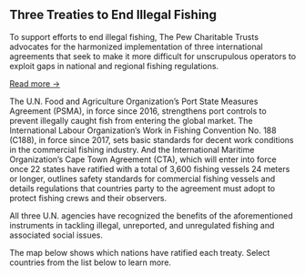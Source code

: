 ## Three Treaties to End Illegal Fishing

To support efforts to end illegal fishing, The Pew Charitable Trusts advocates for the harmonized implementation of three international agreements that seek to make it more difficult for unscrupulous operators to exploit gaps in national and regional fishing regulations.

<a href="javascript:void(0)" class="read-more">Read more &rarr;</a>

<div class="expand-text">

The U.N. Food and Agriculture Organization’s Port State Measures Agreement (PSMA), in force since 2016, strengthens port controls to prevent illegally caught fish from entering the global market. The International Labour Organization’s Work in Fishing Convention No. 188 (C188), in force since 2017, sets basic standards for decent work conditions in the commercial fishing industry. And the International Maritime Organization’s Cape Town Agreement (CTA), which will enter into force once 22 states have ratified with a total of 3,600 fishing vessels 24 meters or longer, outlines safety standards for commercial fishing vessels and details regulations that countries party to the agreement must adopt to protect fishing crews and their observers.

All three U.N. agencies have recognized the benefits of the aforementioned instruments in tackling illegal, unreported, and unregulated fishing and associated social issues. 

The map below shows which nations have ratified each treaty. Select countries from the list below to learn more.
</div>